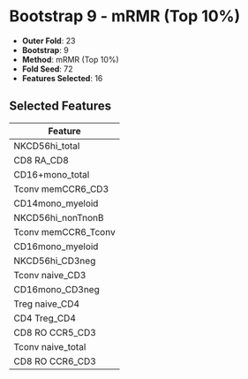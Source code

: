 # Bootstrap 9 - mRMR (Top 10%)

- **Outer Fold**: 23
- **Bootstrap**: 9
- **Method**: mRMR (Top 10%)
- **Fold Seed**: 72
- **Features Selected**: 16

## Selected Features

| Feature |
|---------|
| NKCD56hi_total |
| CD8 RA_CD8 |
| CD16+mono_total |
| Tconv memCCR6_CD3 |
| CD14mono_myeloid |
| NKCD56hi_nonTnonB |
| Tconv memCCR6_Tconv |
| CD16mono_myeloid |
| NKCD56hi_CD3neg |
| Tconv naive_CD3 |
| CD16mono_CD3neg |
| Treg naive_CD4 |
| CD4 Treg_CD4 |
| CD8 RO CCR5_CD3 |
| Tconv naive_total |
| CD8 RO CCR6_CD3 |
